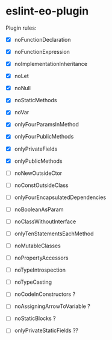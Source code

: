 # eslint-eo-plugin

Plugin rules:

- [x] noFunctionDeclaration
- [x] noFunctionExpression
- [x] noImplementationInheritance
- [x] noLet
- [x] noNull
- [x] noStaticMethods
- [x] noVar
- [x] onlyFourParamsInMethod
- [x] onlyFourPublicMethods
- [x] onlyPrivateFields
- [x] onlyPublicMethods

- [ ] noNewOutsideCtor
- [ ] noConstOutsideClass
- [ ] onlyFourEncapsulatedDependencies
- [ ] noBooleanAsParam

- [ ] noClassWithoutInterface
- [ ] onlyTenStatementsEachMethod

- [ ] noMutableClasses
- [ ] noPropertyAccessors
- [ ] noTypeIntrospection
- [ ] noTypeCasting

- [ ] noCodeInConstructors ?
- [ ] noAssigningArrowToVariable ?
- [ ] noStaticBlocks ?
- [ ] onlyPrivateStaticFields ??
